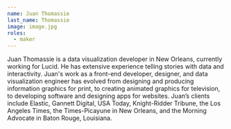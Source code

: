 ```yaml
---
name: Juan Thomassie
last_name: Thomassie
image: image.jpg
roles:
  - maker
---
```

Juan Thomassie is a data visualization developer in New Orleans, currently working for Lucid. He has extensive experience telling stories with data and interactivity. Juan's work as a front-end developer, designer, and data visualization engineer has evolved from designing and producing information graphics for print, to creating animated graphics for television, to developing software and designing apps for websites. Juan’s clients include Elastic, Gannett Digital, USA Today, Knight-Ridder Tribune, the Los Angeles Times, the Times-Picayune in New Orleans, and the Morning Advocate in Baton Rouge, Louisiana.
